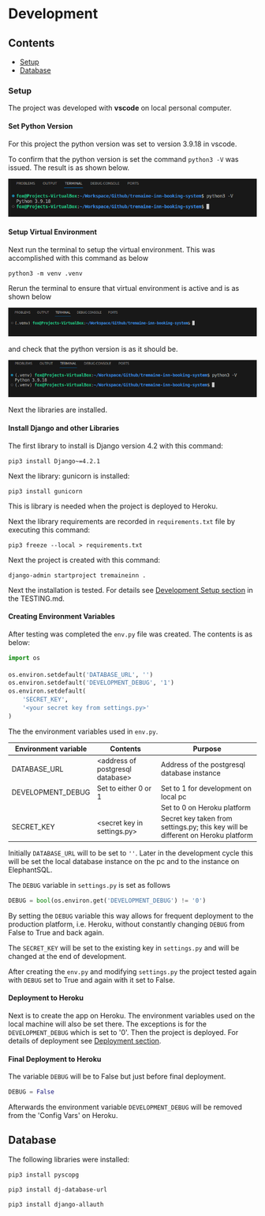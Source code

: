 # Development

## Contents

- [Setup](#setup "Setup")
- [Database](#database "Database")

### Setup

The project was developed with **vscode** on local personal computer.

#### Set Python Version

For this project the python version was set to version 3.9.18 in vscode.

To confirm that the python version is set the command `python3 -V` was issued. The result is as shown below.

![terminal with python3 version displayed](readme/pre-virt-environ-python-ver.png)

#### Setup Virtual Environment

Next run the terminal to setup the virtual environment. This was accomplished with this command as below

```command
python3 -m venv .venv
```

Rerun the terminal to ensure that virtual environment is active and is as shown below

![virtual environment active](readme/virt-environ-vscode.png)

and check that the python version is as it should be.

![virtual environment active](readme/virt-environ-python-ver.png)

Next the libraries are installed.

#### Install Django and other Libraries

The first library to install is Django version 4.2 with this command:

```command
pip3 install Django~=4.2.1
```

Next the library: gunicorn is installed:

```command
pip3 install gunicorn
```

This is library is needed when the project is deployed to Heroku.

Next the library requirements are recorded in `requirements.txt` file by executing this command:

```command
pip3 freeze --local > requirements.txt
```

Next the project is created with this command:

```command
django-admin startproject tremaineinn .
```

Next the installation is tested. For details see [Development Setup section](TESTING.md) in the TESTING.md.

#### Creating Environment Variables

After testing was completed the `env.py` file was created. The contents is as below:

```python
import os

os.environ.setdefault('DATABASE_URL', '')
os.environ.setdefault('DEVELOPMENT_DEBUG', '1')
os.environ.setdefault(
    'SECRET_KEY',
    '<your secret key from settings.py>'
)
```

The the environment variables used in `env.py`.

| Environment variable | Contents                           | Purpose
| ---                  | ---                                | ---
| DATABASE_URL         | \<address of postgresql database>  | Address of the postgresql database instance
| DEVELOPMENT_DEBUG    | Set to either 0 or 1               | Set to 1 for development on local pc
|                      |                                    | Set to 0 on Heroku platform
| SECRET_KEY           | \<secret key in settings.py>       | Secret key taken from settings.py; this key will be different on Heroku platform

Initially `DATABASE_URL` will to be set to `''`. Later in the development cycle this will be set the local database instance on the pc and to the instance on ElephantSQL.

The `DEBUG` variable in `settings.py` is set as follows

```python
DEBUG = bool(os.environ.get('DEVELOPMENT_DEBUG') != '0')
```

By setting the `DEBUG` variable this way allows for frequent deployment to the production platform, i.e. Heroku, without constantly changing `DEBUG` from False to True and back again.

The `SECRET_KEY` will be set to the existing key in `settings.py` and will be changed at the end of development.

After creating the `env.py` and modifying `settings.py` the project tested again with `DEBUG` set to True and again with it set to False.

#### Deployment to Heroku

Next is to create the app on Heroku. The environment variables used on the local machine will also be set there. The exceptions is for the `DEVELOPMENT_DEBUG` which is set to '0'. Then the project is deployed. For details of deployment see [Deployment section](README.md#deployment "Deployment").

#### Final Deployment to Heroku

The variable `DEBUG` will be to False but just before final deployment.

```python
DEBUG = False
```

Afterwards the environment variable `DEVELOPMENT_DEBUG` will be removed from the 'Config Vars' on Heroku.

## Database

The following libraries were installed:

```command
pip3 install pyscopg
```

```command
pip3 install dj-database-url
```

```command
pip3 install django-allauth
```

